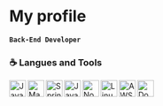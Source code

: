 # My profile
**`Back-End Developer`**

### ☕️ Langues and Tools
<img title="Java" align="left" alt="Java" width="30px" src="https://cdn.discordapp.com/attachments/1128652851636351097/1264563938574733312/java-original.png?ex=669e5471&is=669d02f1&hm=8931ee336865c44c077271d349a1041fae5dad320509e1d1f58b8e178fd3c532&" style="max-width: 100%;">
<img title="Maven" align="left" alt="Maven" width="30px" src="https://cdn.discordapp.com/attachments/1128652851636351097/1264563936766722068/maven.png?ex=669e5470&is=669d02f0&hm=a7f596c8ae2005d372423e49f57ad2a3fa008d2922844e3a9f9450ecc6b00871&" style="max-width: 100%;">
<img title="Spring" align="left" alt="Spring" width="30px" src="https://cdn.discordapp.com/attachments/1128652851636351097/1264563936561205402/spring.png?ex=669e5470&is=669d02f0&hm=3db881cfb29a076e94c50a863a879243cc7c15d1ea18834f767c04f7feb49597&" style="max-width: 100%;">
<img title="JavaScript" align="left" alt="JavaScript" width="30px" src="https://cdn.discordapp.com/attachments/1128652851636351097/1264563937475825664/javascript.png?ex=669e5471&is=669d02f1&hm=6d83b26a3881070a2b00118c386e0b104e5cbb376cd631e44b4797f32030139a&" style="max-width: 100%;">
<img title="NodeJS" align="left" alt="NodeJS" width="30px" src="https://cdn.discordapp.com/attachments/1128652851636351097/1264563935982653555/node.png?ex=669e5470&is=669d02f0&hm=697f1e48a6a3933c206df7e63479e30482a1e11535d4af58d48a2440301eaa3a&" style="max-width: 100%;">
<img title="Linux" align="left" alt="Linux" width="30px" src="https://cdn.discordapp.com/attachments/1128652851636351097/1264563937135951925/linux.png?ex=669e5471&is=669d02f1&hm=9d8a3586f3bba3e0cbfa317f75e9a60ba0859252fd9c5475cf220d1b88331cfe&" style="max-width: 100%;">
<img title="AWS" align="left" alt="AWS" width="30px" src="https://cdn.discordapp.com/attachments/1128652851636351097/1264563938314551296/aws.png?ex=669e5471&is=669d02f1&hm=13ee7985e0028c31c32104a51dafc4952836b2a29b1c845f04c5e346588a238a&" style="max-width: 100%;">
<img title="Docker" align="left" alt="Docker" width="30px" src="https://cdn.discordapp.com/attachments/1128652851636351097/1264563937857376266/docker.png?ex=669e5471&is=669d02f1&hm=2b87cad2a8a6e1654e3828b6a4c82abb585d792b32341052ba849005670c51f0&" style="max-width: 100%;">
<br>

